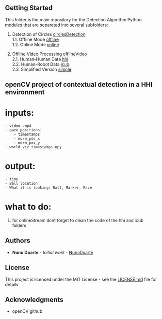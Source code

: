## Getting Started

This folder is the main repository for the Detection Algorithm Python modules that are separated into several subfolders:
1. Detection of Circles [circlesDetection](https://github.com/NunoDuarte/openCVdevelop/tree/master/python/detectionAlgorithm/circlesDetection) 
<br /> 1.1. Offline Mode [offline](https://github.com/NunoDuarte/openCVdevelop/tree/master/python/detectionAlgorithm/circlesDetection/offline)
<br /> 1.2. Online Mode [online](https://github.com/NunoDuarte/openCVdevelop/tree/master/python/detectionAlgorithm/circlesDetection/online)

2. Offline Video Processing [offlineVideo](https://github.com/NunoDuarte/openCVdevelop/tree/master/python/detectionAlgorithm/offlineVideo)
<br /> 2.1. Human-Human Data [hhi](https://github.com/NunoDuarte/openCVdevelop/tree/master/python/detectionAlgorithm/offlineVideo/hhi)
<br /> 2.2. Human-Robot Data [icub](https://github.com/NunoDuarte/openCVdevelop/tree/master/python/detectionAlgorithm/offlineVideo/icub)
<br /> 2.3. Simplified Version [simple](https://github.com/NunoDuarte/openCVdevelop/tree/master/python/detectionAlgorithm/offlineVideo/simple)

## openCV project of contextual detection in a HHI environment

# inputs:
	- video .mp4 
	- gaze_positions:	
		- timestamps
		- norm_pos_x
		- norm_pos_y
	- world_viz_timestamps.npy

# output:
	- time
	- Ball location
	- What it is looking: Ball, Marker, Face

# what to do:
1. for onlineStream dont forget to clean the code of the hhi and icub folders

## Authors

* **Nuno Duarte** - *Initial work* - [NunoDuarte](https://github.com/NunoDuarte)


## License

This project is licensed under the MIT License - see the [LICENSE.md](LICENSE.md) file for details

## Acknowledgments

* openCV github


